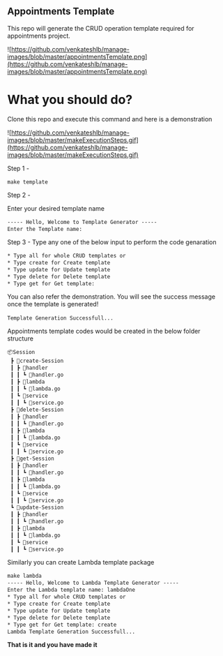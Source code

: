 ## Appointments Template

This repo will generate the CRUD operation template required for appointments project.

![https://github.com/venkateshlb/manage-images/blob/master/appointmentsTemplate.png](https://github.com/venkateshlb/manage-images/blob/master/appointmentsTemplate.png)
# What you should do?

Clone this repo and execute this command and here is a demonstration

![https://github.com/venkateshlb/manage-images/blob/master/makeExecutionSteps.gif](https://github.com/venkateshlb/manage-images/blob/master/makeExecutionSteps.gif)

Step 1 - 

```shell 
make template
```

Step 2 -

Enter your desired template name

``` shell
----- Hello, Welcome to Template Generator -----
Enter the Template name:
```

Step 3 - 
Type any one of the below input to perform the code genaration

```shell
* Type all for whole CRUD templates or
* Type create for Create template
* Type update for Update template
* Type delete for Delete template
* Type get for Get template:
```

You can also refer the demonstration. You will see the success message once the template is generated!

```Template Generation Successfull...``` 

Appointments template codes would be created in the below folder structure

```
📦Session
 ┣ 📂create-Session
 ┃ ┣ 📂handler
 ┃ ┃ ┗ 📜handler.go
 ┃ ┣ 📂lambda
 ┃ ┃ ┗ 📜lambda.go
 ┃ ┗ 📂service
 ┃ ┃ ┗ 📜service.go
 ┣ 📂delete-Session
 ┃ ┣ 📂handler
 ┃ ┃ ┗ 📜handler.go
 ┃ ┣ 📂lambda
 ┃ ┃ ┗ 📜lambda.go
 ┃ ┗ 📂service
 ┃ ┃ ┗ 📜service.go
 ┣ 📂get-Session
 ┃ ┣ 📂handler
 ┃ ┃ ┗ 📜handler.go
 ┃ ┣ 📂lambda
 ┃ ┃ ┗ 📜lambda.go
 ┃ ┗ 📂service
 ┃ ┃ ┗ 📜service.go
 ┗ 📂update-Session
 ┃ ┣ 📂handler
 ┃ ┃ ┗ 📜handler.go
 ┃ ┣ 📂lambda
 ┃ ┃ ┗ 📜lambda.go
 ┃ ┗ 📂service
 ┃ ┃ ┗ 📜service.go
 ```
 

Similarly you can create Lambda template package

```shell 
make lambda
----- Hello, Welcome to Lambda Template Generator -----
Enter the Lambda template name: lambdaOne
* Type all for whole CRUD templates or
* Type create for Create template
* Type update for Update template
* Type delete for Delete template
* Type get for Get template: create
Lambda Template Generation Successfull...
```

**That is it and you have made it**
